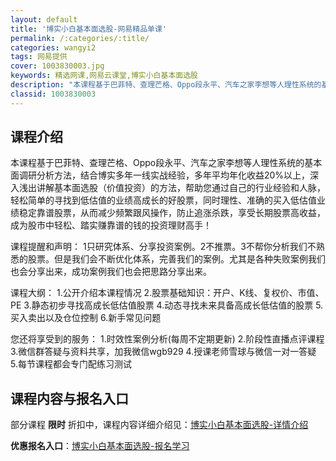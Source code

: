 ```yaml
---
layout: default
title: '博实小白基本面选股-网易精品单课'
permalink: /:categories/:title/
categories: wangyi2
tags: 网易提供
cover: 1003830003.jpg
keywords: 精选网课,网易云课堂,博实小白基本面选股
description: "本课程基于巴菲特、查理芒格、Oppo段永平、汽车之家李想等人理性系统的基本面调研分析方法，结合博实多年一线实战经验，多年平均年化收益20%以上，深入浅出讲解基本面选股（价值投资）的方法，帮助"
classid: 1003830003
---
```


## 课程介绍

本课程基于巴菲特、查理芒格、Oppo段永平、汽车之家李想等人理性系统的基本面调研分析方法，结合博实多年一线实战经验，多年平均年化收益20%以上，深入浅出讲解基本面选股（价值投资）的方法，帮助您通过自己的行业经验和人脉，轻松简单的寻找到低估值的业绩高成长的好股票，同时理性、准确的买入低估值业绩稳定靠谱股票，从而减少频繁跟风操作，防止追涨杀跌，享受长期股票高收益，成为股市中轻松、踏实赚靠谱的钱的投资理财高手！

课程提醒和声明：
1只研究体系、分享投资案例。2不推票。3不帮你分析我们不熟悉的股票。但是我们会不断优化体系，完善我们的案例。尤其是各种失败案例我们也会分享出来，成功案例我们也会把思路分享出来。

课程大纲：
1.公开介绍本课程情况
2.股票基础知识：开户、K线、复权价、市值、PE
3.静态初步寻找高成长低估值股票
4.动态寻找未来具备高成长低估值的股票
5.买入卖出以及仓位控制
6.新手常见问题

您还将享受到的服务：
1.时效性案例分析(每周不定期更新)
2.阶段性直播点评课程
3.微信群答疑与资料共享，加我微信wgb929
4.授课老师雪球与微信一对一答疑
5.每节课程都会专门配练习测试

## 课程内容与报名入口

部分课程 **限时** 折扣中，课程内容详细介绍见：[博实小白基本面选股-详情介绍](https://study.163.com/course/introduction/1003830003.htm?share=1&shareId=1025206652&utm_campaign=share&utm_medium=iphoneShare&utm_source=&utm_u=1025206652)

**优惠报名入口**：[博实小白基本面选股-报名学习](https://study.163.com/course/introduction/1003830003.htm?share=1&shareId=1025206652&utm_campaign=share&utm_medium=iphoneShare&utm_source=&utm_u=1025206652)

